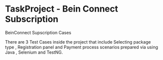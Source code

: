 # TaskProject - Bein Connect Subscription
BeinConnect Supscription Cases


There are 3 Test Cases inside the project that include Selecting package type , Registration panel and Payment process scenarios prepared via using Java , Selenium and TestNG.
